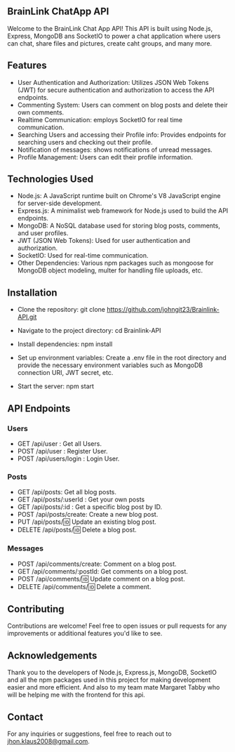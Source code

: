 ## BrainLink ChatApp API

Welcome to the BrainLink Chat App API! This API is built using Node.js, Express, MongoDB ans SocketIO to power a chat application where users can chat, share files and pictures, create caht groups, and many more. 

## Features

- User Authentication and Authorization: Utilizes JSON Web Tokens (JWT) for secure authentication and authorization to access the API endpoints.
- Commenting System: Users can comment on blog posts and delete their own comments.
- Realtime Communication: employs SocketIO for real time communication.
- Searching Users and accessing their Profile info: Provides endpoints for searching users and checking out their profile.
- Notification of messages: shows notifications of unread messages.
- Profile Management: Users can edit their profile information.

## Technologies Used

- Node.js: A JavaScript runtime built on Chrome's V8 JavaScript engine for server-side development.
- Express.js: A minimalist web framework for Node.js used to build the API endpoints.
- MongoDB: A NoSQL database used for storing blog posts, comments, and user profiles.
- JWT (JSON Web Tokens): Used for user authentication and authorization.
- SocketIO: Used for real-time communication.
- Other Dependencies: Various npm packages such as mongoose for MongoDB object modeling, multer for handling file uploads, etc.

## Installation

- Clone the repository:
  git clone https://github.com/johngit23/Brainlink-API.git
- Navigate to the project directory:
  cd Brainlink-API
- Install dependencies:
  npm install
- Set up environment variables:
  Create a .env file in the root directory and provide the necessary environment variables such as MongoDB connection URI, JWT secret, etc.

- Start the server:
  npm start

## API Endpoints

### Users

- GET /api/user : Get all Users.
- POST /api/user : Register User.
- POST /api/users/login : Login User.

 ### Posts

- GET /api/posts: Get all blog posts.
- GET /api/posts/:userId : Get your own posts
- GET /api/posts/:id : Get a specific blog post by ID.
- POST /api/posts/create: Create a new blog post.
- PUT /api/posts/:id: Update an existing blog post.
- DELETE /api/posts/:id: Delete a blog post.

### Messages

- POST /api/comments/create: Comment on a blog post.
- GET /api/comments/:postId: Get comments on a blog post.
- POST /api/comments/:id: Update comment on a blog post.
- DELETE /api/comments/:id: Delete a comment.

## Contributing

Contributions are welcome! Feel free to open issues or pull requests for any improvements or additional features you'd like to see.

## Acknowledgements

Thank you to the developers of Node.js, Express.js, MongoDB, SocketIO and all the npm packages used in this project for making development easier and more efficient. And also to my team mate Margaret Tabby who will be helping me with the frontend for this api.

## Contact
For any inquiries or suggestions, feel free to reach out to jhon.klaus2008@gmail.com.
